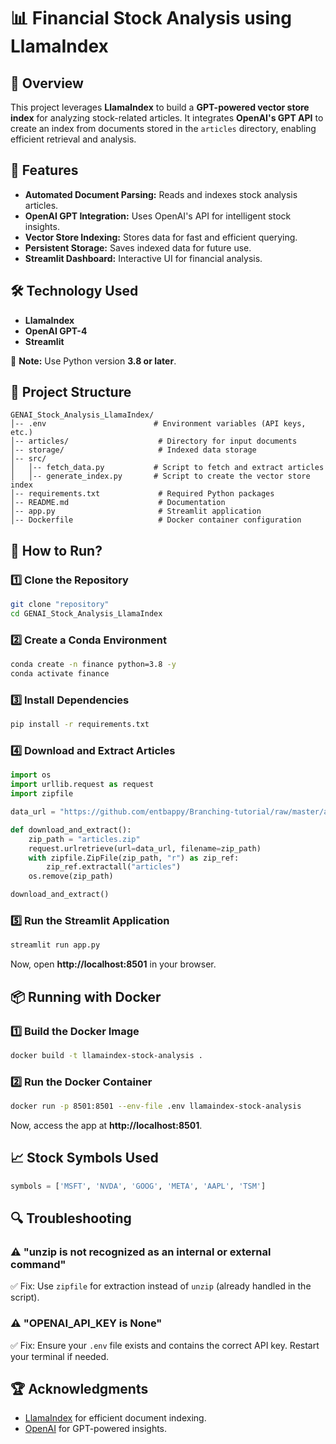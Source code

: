 # 📊 Financial Stock Analysis using LlamaIndex

## 📌 Overview
This project leverages **LlamaIndex** to build a **GPT-powered vector store index** for analyzing stock-related articles. It integrates **OpenAI's GPT API** to create an index from documents stored in the `articles` directory, enabling efficient retrieval and analysis.

## 🚀 Features
- **Automated Document Parsing:** Reads and indexes stock analysis articles.
- **OpenAI GPT Integration:** Uses OpenAI's API for intelligent stock insights.
- **Vector Store Indexing:** Stores data for fast and efficient querying.
- **Persistent Storage:** Saves indexed data for future use.
- **Streamlit Dashboard:** Interactive UI for financial analysis.

## 🛠️ Technology Used
- **LlamaIndex**
- **OpenAI GPT-4**
- **Streamlit**

📌 **Note:** Use Python version **3.8 or later**.

## 📂 Project Structure
```
GENAI_Stock_Analysis_LlamaIndex/
│-- .env                        # Environment variables (API keys, etc.)
│-- articles/                    # Directory for input documents
│-- storage/                     # Indexed data storage
│-- src/
│   │-- fetch_data.py           # Script to fetch and extract articles
│   │-- generate_index.py       # Script to create the vector store index
│-- requirements.txt             # Required Python packages
│-- README.md                    # Documentation
│-- app.py                       # Streamlit application
│-- Dockerfile                   # Docker container configuration
```

## 🚀 How to Run?
### 1️⃣ Clone the Repository
```bash
git clone "repository"
cd GENAI_Stock_Analysis_LlamaIndex
```

### 2️⃣ Create a Conda Environment
```bash
conda create -n finance python=3.8 -y
conda activate finance
```

### 3️⃣ Install Dependencies
```bash
pip install -r requirements.txt
```

### 4️⃣ Download and Extract Articles
```python
import os
import urllib.request as request
import zipfile

data_url = "https://github.com/entbappy/Branching-tutorial/raw/master/articles.zip"

def download_and_extract():
    zip_path = "articles.zip"
    request.urlretrieve(url=data_url, filename=zip_path)
    with zipfile.ZipFile(zip_path, "r") as zip_ref:
        zip_ref.extractall("articles")
    os.remove(zip_path)

download_and_extract()
```

### 5️⃣ Run the Streamlit Application
```bash
streamlit run app.py
```
Now, open **http://localhost:8501** in your browser.

## 📦 Running with Docker
### 1️⃣ Build the Docker Image
```bash
docker build -t llamaindex-stock-analysis .
```

### 2️⃣ Run the Docker Container
```bash
docker run -p 8501:8501 --env-file .env llamaindex-stock-analysis
```
Now, access the app at **http://localhost:8501**.

## 📈 Stock Symbols Used
```python
symbols = ['MSFT', 'NVDA', 'GOOG', 'META', 'AAPL', 'TSM']
```

## 🔍 Troubleshooting
### ⚠️ "unzip is not recognized as an internal or external command"
✅ Fix: Use `zipfile` for extraction instead of `unzip` (already handled in the script).

### ⚠️ "OPENAI_API_KEY is None"
✅ Fix: Ensure your `.env` file exists and contains the correct API key. Restart your terminal if needed.

## 🏆 Acknowledgments
- [LlamaIndex](https://gpt-index.readthedocs.io/en/latest/) for efficient document indexing.
- [OpenAI](https://openai.com) for GPT-powered insights.



